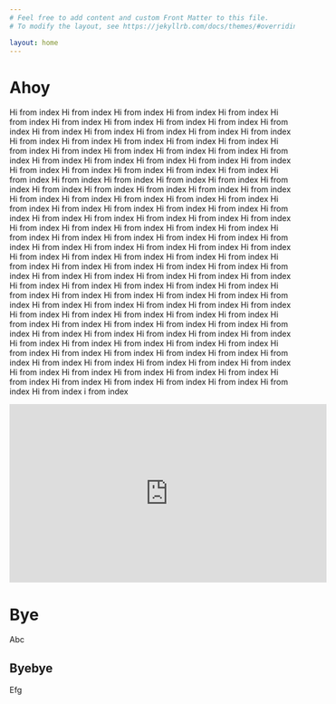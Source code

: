 ```yaml
---
# Feel free to add content and custom Front Matter to this file.
# To modify the layout, see https://jekyllrb.com/docs/themes/#overriding-theme-defaults

layout: home
---
```


# Ahoy
Hi from index Hi from index Hi from index Hi from index Hi from index Hi from index Hi from index Hi from index Hi from index Hi from index Hi from index Hi from index Hi from index Hi from index Hi from index Hi from index Hi from index Hi from index Hi from index Hi from index Hi from index Hi from index Hi from index Hi from index Hi from index Hi from index Hi from index Hi from index Hi from index Hi from index Hi from index Hi from index Hi from index Hi from index Hi from index Hi from index Hi from index Hi from index Hi from index Hi from index Hi from index Hi from index Hi from index Hi from index Hi from index Hi from index Hi from index Hi from index Hi from index Hi from index Hi from index Hi from index Hi from index Hi from index Hi from index Hi from index Hi from index Hi from index Hi from index Hi from index Hi from index Hi from index Hi from index Hi from index Hi from index Hi from index Hi from index Hi from index Hi from index Hi from index Hi from index Hi from index Hi from index Hi from index Hi from index Hi from index Hi from index Hi from index Hi from index Hi from index Hi from index Hi from index Hi from index Hi from index Hi from index Hi from index Hi from index Hi from index Hi from index Hi from index Hi from index Hi from index Hi from index Hi from index Hi from index Hi from index Hi from index Hi from index Hi from index Hi from index Hi from index Hi from index Hi from index Hi from index Hi from index Hi from index Hi from index Hi from index Hi from index Hi from index Hi from index Hi from index Hi from index Hi from index Hi from index Hi from index Hi from index Hi from index Hi from index Hi from index Hi from index Hi from index Hi from index Hi from index Hi from index Hi from index Hi from index Hi from index Hi from index Hi from index Hi from index Hi from index Hi from index Hi from index Hi from index Hi from index Hi from index Hi from index Hi from index Hi from index Hi from index Hi from index Hi from index Hi from index Hi from index Hi from index Hi from index Hi from index Hi from index Hi from index Hi from index Hi from index Hi from index Hi from index Hi from index Hi from index i from index 

 <iframe width="560" height="315" src="https://www.youtube.com/embed/2pp2SPDk1is" title="YouTube video player" frameborder="0" allow="accelerometer; autoplay; clipboard-write; encrypted-media; gyroscope; picture-in-picture" allowfullscreen></iframe>

# Bye

Abc

## Byebye

Efg
